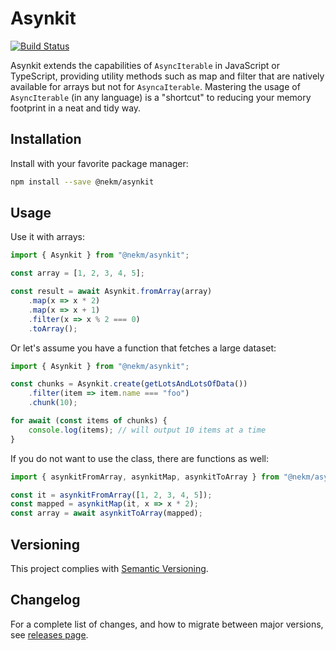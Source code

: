 # Asynkit

[![Build Status](https://circleci.com/gh/Ekman/Asynkit.svg?style=svg)](https://app.circleci.com/pipelines/github/Ekman/Asynkit)

Asynkit extends the capabilities of `AsyncIterable` in JavaScript or TypeScript, providing utility methods such as map and filter that are natively available for arrays but not for `AsyncaIterable`. Mastering the usage of `AsyncIterable` (in any language) is a "shortcut" to reducing your memory footprint in a neat and tidy way.

## Installation

Install with your favorite package manager:

```bash
npm install --save @nekm/asynkit
```

## Usage

Use it with arrays:

```js
import { Asynkit } from "@nekm/asynkit";

const array = [1, 2, 3, 4, 5];

const result = await Asynkit.fromArray(array)
	.map(x => x * 2)
	.map(x => x + 1)
	.filter(x => x % 2 === 0)
	.toArray();
```

Or let's assume you have a function that fetches a large dataset:

```js
import { Asynkit } from "@nekm/asynkit";

const chunks = Asynkit.create(getLotsAndLotsOfData())
	.filter(item => item.name === "foo")
	.chunk(10);

for await (const items of chunks) {
	console.log(items); // will output 10 items at a time
}
```

If you do not want to use the class, there are functions as well:

```js
import { asynkitFromArray, asynkitMap, asynkitToArray } from "@nekm/asynkit";

const it = asynkitFromArray([1, 2, 3, 4, 5]);
const mapped = asynkitMap(it, x => x * 2);
const array = await asynkitToArray(mapped);
```


## Versioning

This project complies with [Semantic Versioning](https://semver.org/).

## Changelog

For a complete list of changes, and how to migrate between major versions, see [releases page](https://github.com/Ekman/Asynkit/releases).

